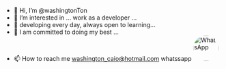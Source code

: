 - 👋 Hi, I’m @washingtonTon
- 👀 I’m interested in ... work as a developer ...
- 🌱 developing every day, always open to learning...
- 💞️ I am committed to doing my best ...
- 📫 How to reach me washington_caio@hotmail.com whatssapp <a href="https://api.whatsapp.com/send?phone=5511920113230&text=Ol%C3%A1%20vim%20do%20github" target="_blank">
  <img src="https://upload.wikimedia.org/wikipedia/commons/6/6b/WhatsApp.svg" 
       alt="WhatsApp" 
       width="60" 
       style="border-radius:50%;">
</a>

 
<!---
washingtonTon/washingtonTon is a ✨ special ✨ repository because its `README.md` (this file) appears on your GitHub profile.
You can click the Preview link to take a look at your changes.
--->
